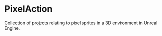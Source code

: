# PixelAction
 Collection of projects relating to pixel sprites in a 3D environment in Unreal Engine.
